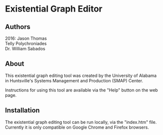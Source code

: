 # Existential Graph Editor
## Authors
2016:
Jason Thomas  
Telly Polychroniades  
Dr. William Sabados
## About

This existential graph editing tool was created by the University of Alabama in Huntsville's Systems Management and Production (SMAP) Center.

Instructions for using this tool are available via the "Help" button on the web page.

## Installation

The existential graph editing tool can be run locally, via the "index.htm" file. Currently it is only compatible on Google Chrome and Firefox browsers.



